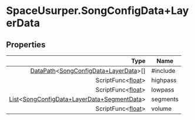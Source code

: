 # SpaceUsurper.SongConfigData+LayerData
## Properties
| Type | Name |
| ---: | ---- |
| [DataPath](SpaceUsurper.DataPath.md)&lt;[SongConfigData+LayerData](SpaceUsurper.SongConfigData+LayerData.md)&gt;[] | #include |
| ScriptFunc&lt;[float](https://docs.microsoft.com/en-us/dotnet/api/system.single?view=netframework-4.5)&gt; | highpass |
| ScriptFunc&lt;[float](https://docs.microsoft.com/en-us/dotnet/api/system.single?view=netframework-4.5)&gt; | lowpass |
| [List](https://docs.microsoft.com/en-us/dotnet/api/system.collections.generic.list-1?view=netframework-4.5)&lt;[SongConfigData+LayerData+SegmentData](SpaceUsurper.SongConfigData+LayerData+SegmentData.md)&gt; | segments |
| ScriptFunc&lt;[float](https://docs.microsoft.com/en-us/dotnet/api/system.single?view=netframework-4.5)&gt; | volume |
